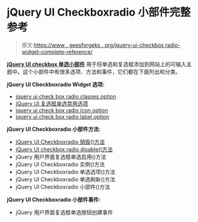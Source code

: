 # jQuery UI Checkboxradio 小部件完整参考

> 原文:[https://www . geesforgeks . org/jquery-ui-checkbox radio-widget-complete-reference/](https://www.geeksforgeeks.org/jquery-ui-checkboxradio-widget-complete-reference/)

[**jQuery UI checkbox 单选小部件**](https://www.geeksforgeeks.org/jquery-ui-checkboxradio-widget/) 用于将单选和复选框添加到网站上的可输入主题中。这个小部件中有很多选项、方法和事件，它们都在下面列出和分类。

**jQuery UI Checkboxradio Widget 选项:**

*   [jquery ui check box radio classes option](https://www.geeksforgeeks.org/jquery-ui-checkboxradio-widget-classes-option/)
*   [jQuery UI 复选框单选禁用选项](https://www.geeksforgeeks.org/jquery-ui-checkboxradio-widget-disabled-option/)
*   [jquery ui check box radio icon option](https://www.geeksforgeeks.org/jquery-ui-checkboxradio-widget-icon-option/)
*   [jquery ui check box radio label option](https://www.geeksforgeeks.org/jquery-ui-checkboxradio-widget-label-option/)

**jQuery UI Checkboxradio 小部件方法:**

*   [jQuery UI Checkboxradio 销毁()方法](https://www.geeksforgeeks.org/jquery-ui-checkboxradio-widget-destroy-method/)
*   [jQuery UI checkbox radio disable()方法](https://www.geeksforgeeks.org/jquery-ui-checkboxradio-widget-disable-method/)
*   jQuery 用户界面复选框单选启用()方法
*   jQuery UI Checkboxradio 实例()方法
*   jQuery UI Checkboxradio 单选选项()方法
*   jQuery UI Checkboxradio 单选刷新()方法
*   jQuery UI Checkboxradio 小部件()方法

**jQuery UI Checkboxradio 小部件事件:**

*   jQuery 用户界面复选框单选按钮创建事件